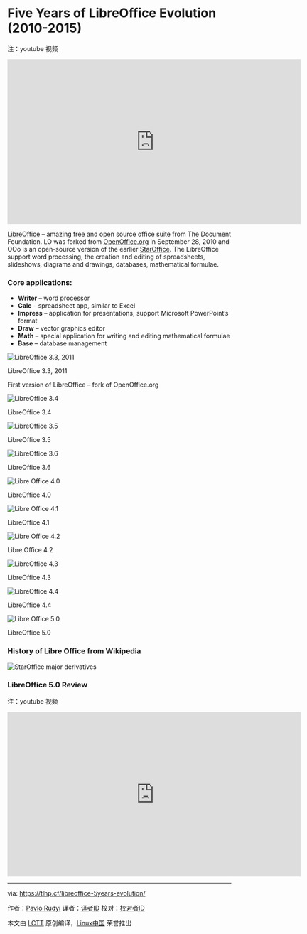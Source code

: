 Five Years of LibreOffice Evolution (2010-2015)
================================================================================
注：youtube 视频
<iframe width="660" height="371" src="https://www.youtube.com/embed/plo8kP_ts-8?feature=oembed" frameborder="0" allowfullscreen></iframe>

[LibreOffice][1] – amazing free and open source office suite from The Document Foundation. LO was forked from [OpenOffice.org][2] in September 28, 2010 and OOo is an open-source version of the earlier [StarOffice][3]. The LibreOffice support word processing, the creation and editing of spreadsheets, slideshows, diagrams and drawings, databases, mathematical formulae.

### Core applications: ###

- **Writer** – word processor
- **Calc** – spreadsheet app, similar to Excel
- **Impress** – application for presentations, support Microsoft PowerPoint’s format
- **Draw** – vector graphics editor
- **Math** – special application for writing and editing mathematical formulae
- **Base** – database management

![LibreOffice 3.3, 2011](https://github.com/paulcarroty/Articles/raw/master/LO_History/3.3/Help-License-Info.png)

LibreOffice 3.3, 2011

First version of LibreOffice – fork of OpenOffice.org

![LibreOffice 3.4](https://github.com/paulcarroty/Articles/raw/master/LO_History/3.4/1cc80d1cada204a061402785b2048f7clibreoffice-3.4.3.png)

LibreOffice 3.4

![LibreOffice 3.5](https://raw.githubusercontent.com/paulcarroty/Articles/master/LO_History/3.5/libreoffice35-large_001.jpg)

LibreOffice 3.5

![LibreOffice 3.6](https://github.com/paulcarroty/Articles/raw/master/LO_History/3.6/libreoffice-3.6.0.png)

LibreOffice 3.6

![Libre Office 4.0](https://github.com/paulcarroty/Articles/raw/master/LO_History/4.0/libreoffice-writer.png)

LibreOffice 4.0

![Libre Office 4.1](https://github.com/paulcarroty/Articles/raw/master/LO_History/4.1/Writer1.png)

LibreOffice 4.1

![Libre Office 4.2](https://github.com/paulcarroty/Articles/raw/master/LO_History/4.2/libreoffice-4.2.png)

Libre Office 4.2

![LibreOffice 4.3](https://github.com/paulcarroty/Articles/raw/master/LO_History/4.3/libreoffice.jpg)

LibreOffice 4.3

![LibreOffice 4.4](https://github.com/paulcarroty/Articles/raw/master/LO_History/4.4/LibreOffice_Writer_4_4_2.png)

LibreOffice 4.4

![Libre Office 5.0](https://github.com/paulcarroty/Articles/raw/master/LO_History/5.0/LibreOffice_Writer_5.0.png)

LibreOffice 5.0

### History of Libre Office from Wikipedia ###

![StarOffice major derivatives](https://commons.wikimedia.org/wiki/File%3AStarOffice_major_derivatives.svg)


### LibreOffice 5.0 Review ###

注：youtube 视频

<iframe width="660" height="371" src="https://www.youtube.com/embed/BVdofVqarAc?feature=oembed" frameborder="0" allowfullscreen></iframe>

--------------------------------------------------------------------------------

via: https://tlhp.cf/libreoffice-5years-evolution/

作者：[Pavlo Rudyi][a]
译者：[译者ID](https://github.com/译者ID)
校对：[校对者ID](https://github.com/校对者ID)

本文由 [LCTT](https://github.com/LCTT/TranslateProject) 原创编译，[Linux中国](https://linux.cn/) 荣誉推出

[a]:https://tlhp.cf/author/paul/
[1]:http://www.libreoffice.org/
[2]:https://www.openoffice.org/
[3]:http://www.staroffice.org/
